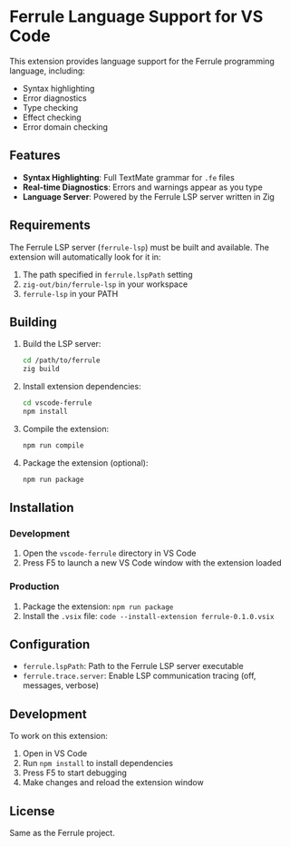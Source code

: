# Ferrule Language Support for VS Code

This extension provides language support for the Ferrule programming language, including:

- Syntax highlighting
- Error diagnostics
- Type checking
- Effect checking
- Error domain checking

## Features

- **Syntax Highlighting**: Full TextMate grammar for `.fe` files
- **Real-time Diagnostics**: Errors and warnings appear as you type
- **Language Server**: Powered by the Ferrule LSP server written in Zig

## Requirements

The Ferrule LSP server (`ferrule-lsp`) must be built and available. The extension will automatically look for it in:

1. The path specified in `ferrule.lspPath` setting
2. `zig-out/bin/ferrule-lsp` in your workspace
3. `ferrule-lsp` in your PATH

## Building

1. Build the LSP server:
   ```bash
   cd /path/to/ferrule
   zig build
   ```

2. Install extension dependencies:
   ```bash
   cd vscode-ferrule
   npm install
   ```

3. Compile the extension:
   ```bash
   npm run compile
   ```

4. Package the extension (optional):
   ```bash
   npm run package
   ```

## Installation

### Development
1. Open the `vscode-ferrule` directory in VS Code
2. Press F5 to launch a new VS Code window with the extension loaded

### Production
1. Package the extension: `npm run package`
2. Install the `.vsix` file: `code --install-extension ferrule-0.1.0.vsix`

## Configuration

- `ferrule.lspPath`: Path to the Ferrule LSP server executable
- `ferrule.trace.server`: Enable LSP communication tracing (off, messages, verbose)

## Development

To work on this extension:

1. Open in VS Code
2. Run `npm install` to install dependencies
3. Press F5 to start debugging
4. Make changes and reload the extension window

## License

Same as the Ferrule project.

